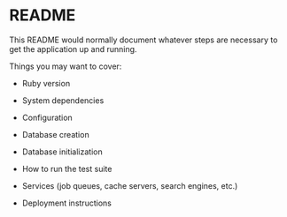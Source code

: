 # README 

This README would normally document whatever steps are necessary to get the
application up and running.

Things you may want to cover:

* Ruby version

* System dependencies

* Configuration 

* Database creation

* Database initialization

* How to run the test suite 

* Services (job queues, cache servers, search engines, etc.)

* Deployment instructions
